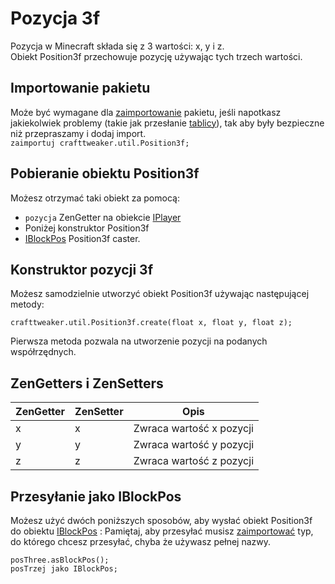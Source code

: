 # Pozycja 3f

Pozycja w Minecraft składa się z 3 wartości: x, y i z.  
Obiekt Position3f przechowuje pozycję używając tych trzech wartości.

## Importowanie pakietu

Może być wymagane dla [zaimportowanie](/AdvancedFunctions/Import/) pakietu, jeśli napotkasz jakiekolwiek problemy (takie jak przesłanie [tablicy](/AdvancedFunctions/Arrays_and_Loops/)), tak aby były bezpieczne niż przepraszamy i dodaj import.  
`zaimportuj crafttweaker.util.Position3f;`

## Pobieranie obiektu Position3f

Możesz otrzymać taki obiekt za pomocą:

- `pozycja` ZenGetter na obiekcie [IPlayer](/Vanilla/Players/IPlayer/)
- Poniżej konstruktor Position3f
- [IBlockPos](/Vanilla/World/IBlockPos/) Position3f caster.

## Konstruktor pozycji 3f

Możesz samodzielnie utworzyć obiekt Position3f używając następującej metody:

```zenscript
crafttweaker.util.Position3f.create(float x, float y, float z);
```

Pierwsza metoda pozwala na utworzenie pozycji na podanych współrzędnych.

## ZenGetters i ZenSetters

| ZenGetter | ZenSetter | Opis                     |
| --------- | --------- | ------------------------ |
| x         | x         | Zwraca wartość x pozycji |
| y         | y         | Zwraca wartość y pozycji |
| z         | z         | Zwraca wartość z pozycji |

## Przesyłanie jako IBlockPos

Możesz użyć dwóch poniższych sposobów, aby wysłać obiekt Position3f do obiektu [IBlockPos](/Vanilla/World/IBlockPos/) : Pamiętaj, aby przesyłać musisz [zaimportować](/AdvancedFunctions/Import/) typ, do którego chcesz przesyłać, chyba że używasz pełnej nazwy.

```zenscript
posThree.asBlockPos();
posTrzej jako IBlockPos;
```